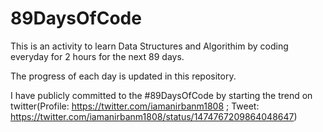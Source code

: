 # 89DaysOfCode

This is an activity to learn Data Structures and Algorithim by coding everyday for 2 hours for the next 89 days.

The progress of each day is updated in this repository.

I have publicly committed to the #89DaysOfCode by starting the trend on twitter(Profile: https://twitter.com/iamanirbanm1808 ; Tweet: https://twitter.com/iamanirbanm1808/status/1474767209864048647)
